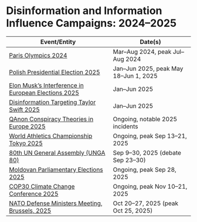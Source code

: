 # Disinformation and Information Influence Campaigns: 2024–2025

| Event/Entity | Date(s) |
|--------------|---------|
| [Paris Olympics 2024](https://scampb06.github.io/ss25/docs/cases/recent_disinfo/paris_olympics_2024.md) | Mar–Aug 2024, peak Jul–Aug 2024 |
| [Polish Presidential Election 2025](https://scampb06.github.io/ss25/docs/cases/recent_disinfo/polish_pres_elec_25.md) | Jan–Jun 2025, peak May 18–Jun 1, 2025 |
| [Elon Musk’s Interference in European Elections 2025](https://scampb06.github.io/ss25/docs/cases/recent_disinfo/elonmusk_eu_elec25.md) | Jan–Jun 2025 |
| [Disinformation Targeting Taylor Swift 2025](https://scampb06.github.io/ss25/docs/cases/recent_disinfo/taylor_swift_2025.md) | Jan–Jun 2025 |
| [QAnon Conspiracy Theories in Europe 2025](https://scampb06.github.io/ss25/docs/cases/recent_disinfo/qanon_europe_2025.md) | Ongoing, notable 2025 incidents |
| [World Athletics Championship Tokyo 2025](https://scampb06.github.io/ss25/docs/cases/recent_disinfo/world_athletics_25.md) | Ongoing, peak Sep 13–21, 2025 |
| [80th UN General Assembly (UNGA 80)](https://scampb06.github.io/ss25/docs/cases/recent_disinfo/unga_80_2025.md) | Sep 9–30, 2025 (debate Sep 23–30) |
| [Moldovan Parliamentary Elections 2025](https://scampb06.github.io/ss25/docs/cases/recent_disinfo/moldova_election_25.md) | Ongoing, peak Sep 28, 2025 |
| [COP30 Climate Change Conference 2025](https://scampb06.github.io/ss25/docs/cases/recent_disinfo/cop30_climate_2025.md) | Ongoing, peak Nov 10–21, 2025 |
| [NATO Defense Ministers Meeting, Brussels, 2025](https://scampb06.github.io/ss25/docs/cases/recent_disinfo/nato_defmin_2025.md) | Oct 20–27, 2025 (peak Oct 25, 2025) |
